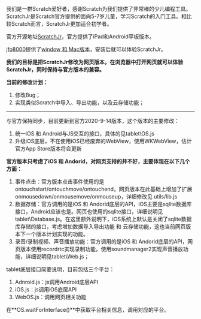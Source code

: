 我们是一群Scratch爱好者，感谢Scratch为我们提供了非常棒的少儿编程工具。
ScratchJr是Scratch官方提供的面向5-7岁儿童，学习Scratch的入门工具。相比较Scratch而言，ScratchJr更加适合初学者。

官方开源地址[ScratchJr](https://github.com/LLK/scratchjr)，官方提供了iPad和Android平板版本。

[jfo8000](https://github.com/jfo8000/ScratchJr-Desktop/)提供了[window 和 Mac版本](https://jfo8000.github.io/ScratchJr-Desktop/)，安装后就可以体验ScratchJr。

**我们的目标是把ScratchJr修改为网页版本，在浏览器中打开网页就可以体验ScratchJr，同时保持与官方版本的兼容。**

**当前的修改计划：**

1. 修改Bug；
2. 实现类似Scratch中导入、导出功能，以及云存储功能；

---


与官方保持同步，目前更新到官方2020-9-14版本，这个版本的主要修改：
1. 统一iOS 和 Android与JS交互的接口，具体的见tablet\OS.js
2. 升级iOS底层，不在使用iOS已经废弃的WebView，使用WKWebView，估计官方App Store版本将会更新

**官方版本只考虑了iOS 和 Andorid，对网页支持的并不好，主要体现在以下几个方面：**

1. 事件点击：官方版本点击事件使用的是ontouchstart/ontouchmove/ontouchend，网页版本在此基础上增加了扩展onmousedown/onmousemove/onmouseup，详细修改见 utils/lib.js
2. 数据存储：官方调用的是iOS 和 Andorid底层的API，iOS主要是sqlite数据库接口，Android应该也是。网页也使用的sqlite接口，详细说明见tablet\Database.js。在这里额外说明下，iOS系统上默认是关闭了sqlite数据库存储的接口，考虑增加数据导入导出功能 和 云存储功能，这也当前网页版本下一个版本计划实现的功能。
3. 录音/录制视频、声音播放功能：官方调用的是iOS 和 Andorid底层的API，网页版本使用recordrtc实现录制功能，使用soundmanager2实现声音播放功能，详细说明见tablet\Web.js；


tablet底层接口简要说明，目前包括三个平台：
1. Adnroid.js：js调用Android底层API
2. iOS.js：js调用iOS底层API
3. WebOS.js：调用网页相关功能

在**OS.waitForInterface()**中获取平台相关信息，调用对应的平台。


